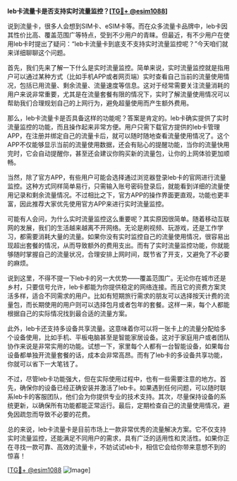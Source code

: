 **leb卡流量卡是否支持实时流量监控？[[TG💪+ @esim1088](https://t.me/s/esim1088)]**

说到流量卡，很多人会想到SIM卡、eSIM卡等。而在众多流量卡品牌中，leb卡因其性价比高、覆盖范围广等特点，受到不少用户的青睐。但最近，有不少用户在使用leb卡时提出了疑问：“leb卡流量卡到底支不支持实时流量监控呢？”今天咱们就来详细聊聊这个问题。

首先，我们先来了解一下什么是实时流量监控。简单来说，实时流量监控就是指用户可以通过某种方式（比如手机APP或者网页端）实时查看自己当前的流量使用情况，包括已用流量、剩余流量、流量速度等信息。这对于经常需要关注流量消耗的用户来说非常重要，尤其是在流量套餐有限的情况下，实时了解流量使用情况可以帮助我们合理规划自己的上网行为，避免超量使用而产生额外费用。

那么，leb卡流量卡是否具备这样的功能呢？答案是肯定的。leb卡确实提供了实时流量监控的功能，而且操作起来非常方便。用户只需下载官方提供的leb卡管理APP，在注册并绑定自己的流量卡后，就可以随时随地查看流量使用情况了。这个APP不仅能够显示当前的流量使用数据，还会有贴心的提醒功能，当你的流量快用完时，它会自动提醒你，甚至还会建议你购买新的流量包，让你的上网体验更加顺畅。

当然，除了官方APP，有些用户可能会选择通过浏览器登录leb卡的官网进行流量监控。这种方式同样简单易行，只需输入账号密码登录后，就能看到详细的流量使用记录和剩余流量情况。不过相比之下，官方APP的操作界面更直观，功能也更丰富，因此推荐大家优先使用官方APP来进行实时流量监控。

可能有人会问，为什么实时流量监控这么重要呢？其实原因很简单。随着移动互联网的发展，我们的生活越来越离不开网络。无论是刷视频、玩游戏，还是工作学习，都需要消耗大量的流量。如果你没有实时监控自己的流量使用情况，很容易出现超出套餐的情况，从而导致额外的费用支出。而有了实时流量监控功能，你就能够随时掌握自己的流量状况，合理安排上网时间，既节省了开支，又避免了不必要的麻烦。

说到这里，不得不提一下leb卡的另一大优势——覆盖范围广。无论你在城市还是乡村，只要信号允许，leb卡都能为你提供稳定的网络连接。而且它的资费方案灵活多样，适合不同需求的用户。比如有短期旅行需求的朋友可以选择按天计费的流量包，而长期使用的用户则可以选择包月或者包年的套餐。这样一来，每个人都能根据自己的实际情况找到最合适的流量方案。

此外，leb卡还支持多设备共享流量。这意味着你可以将一张卡上的流量分配给多个设备使用，比如手机、平板电脑甚至是智能家居设备。这对于家庭用户或者团队协作来说是非常实用的功能。试想一下，家里每个人都有一台智能设备，如果每台设备都单独开流量套餐的话，成本会非常高昂。而有了leb卡的多设备共享功能，你就可以省下一大笔钱了。

不过，尽管leb卡功能强大，但在实际使用过程中，也有一些需要注意的地方。首先，确保你的设备已经正确安装并激活了leb卡。如果遇到任何问题，可以随时联系leb卡的客服团队，他们会为你提供专业的技术支持。其次，尽量保持设备的系统更新，以确保所有功能都能正常运行。最后，定期检查自己的流量使用情况，避免因疏忽而导致不必要的花费。

总的来说，leb卡流量卡是目前市场上一款非常优秀的流量解决方案。它不仅支持实时流量监控，还能满足不同用户的需求，具有广泛的适用性和灵活性。如果你正在寻找一款可靠、高效的流量卡，不妨试试leb卡，相信它会给你带来意想不到的惊喜！

[[TG💪+ @esim1088](https://t.me/s/esim1088) ![Image](https://i.postimg.cc/4NQfJmqS/Snipaste-2025-05-13-00-14-12.png)]